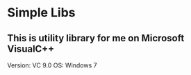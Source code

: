 # Simple Libs

## This is utility library for me on Microsoft VisualC++

Version: VC 9.0
OS: Windows 7

